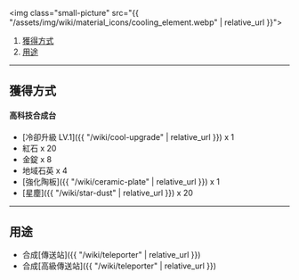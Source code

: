 <img class="small-picture" src="{{ "/assets/img/wiki/material_icons/cooling_element.webp" | relative_url }}">

<div class="article-content">
<ol>
    <li><a href="#獲得方式">獲得方式</a></li>
    <li><a href="#用途">用途</a></li>
</ol>
</div>

---

## 獲得方式

#### 高科技合成台

- [冷卻升級 LV.1]({{ "/wiki/cool-upgrade" | relative_url }}) x 1  
- 紅石 x 20  
- 金錠 x 8  
- 地域石英 x 4  
- [強化陶板]({{ "/wiki/ceramic-plate" | relative_url }}) x 1  
- [星塵]({{ "/wiki/star-dust" | relative_url }}) x 20

---

## 用途

- 合成[傳送站]({{ "/wiki/teleporter" | relative_url }})  
- 合成[高級傳送站]({{ "/wiki/teleporter" | relative_url }})
